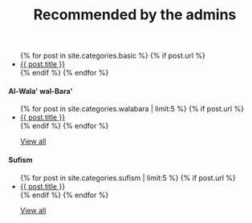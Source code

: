 ﻿---
title: Recommended by the admins
layout: page
active: basic
permalink: /basic/
---

<article class="post">
<ul class="posts">
  {% for post in site.categories.basic %}
    {% if post.url %}
    <li><a href="{{ post.url }}">{{ post.title }}</a>
    </li>
    {% endif %}
  {% endfor %}
</ul>

<div class="box">
<h4>Al-Wala' wal-Bara'</h4>
<ul class="posts">
  {% for post in site.categories.walabara | limit:5 %}
    {% if post.url %}
    <li><a href="{{ post.url }}">{{ post.title }}</a>
    </li>
    {% endif %}
  {% endfor %}
  <p><i class="fas fa-arrow-right"></i> <a href="/walabara/">View all</a></p>
</ul>
</div>

<div class="box">
<h4>Sufism</h4>
<ul class="posts">
  {% for post in site.categories.sufism | limit:5 %}
    {% if post.url %}
    <li><a href="{{ post.url }}">{{ post.title }}</a>
    </li>
    {% endif %}
  {% endfor %}
  <p><i class="fas fa-arrow-right"></i> <a href="/sufism/">View all</a></p>
</ul>
</div>

</article>